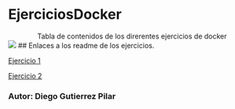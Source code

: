 # EjerciciosDocker
<center>Tabla de contenidos de los direrentes ejercicios de docker</center>

<img src="https://www.muycomputerpro.com/wp-content/uploads/2018/07/docker.png">
## Enlaces a los readme de los ejercicios.



<p><a href="/Practica1/readme.md">Ejercicio 1</a></p>
<p><a href="/Practica2/readme.md">Ejercicio 2</a></p>


### Autor: Diego Gutierrez Pilar
